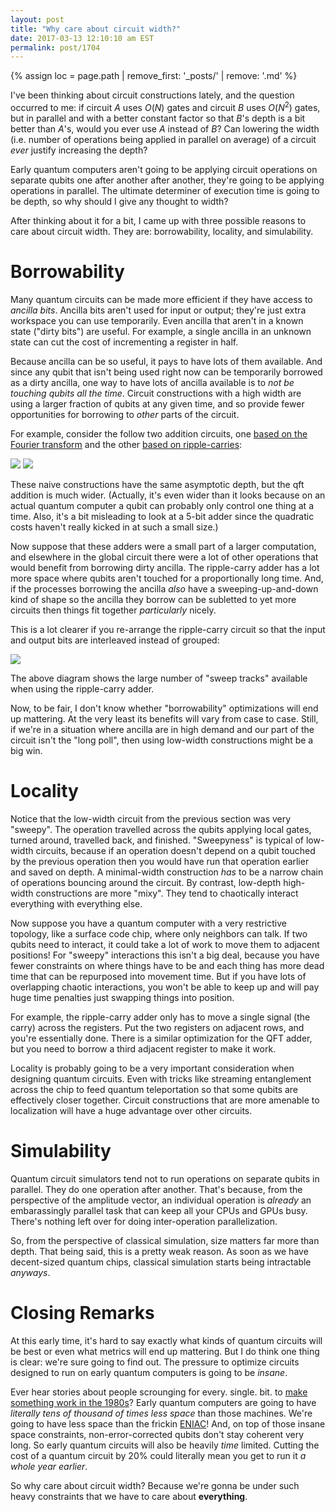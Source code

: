 ```yaml
---
layout: post
title: "Why care about circuit width?"
date: 2017-03-13 12:10:10 am EST
permalink: post/1704
---
```


{% assign loc = page.path | remove_first: '_posts/' | remove: '.md' %}

I've been thinking about circuit constructions lately, and the question occurred to me:
if circuit $A$ uses $O(N)$ gates and circuit $B$ uses $O(N^2)$ gates, but in parallel and with a better constant factor so that $B$'s depth is a bit better than $A$'s, would you ever use $A$ instead of $B$?
Can lowering the width (i.e. number of operations being applied in parallel on average) of a circuit *ever* justify increasing the depth?

Early quantum computers aren't going to be applying circuit operations on separate qubits one after another after another, they're going to be applying operations in parallel.
The ultimate determiner of execution time is going to be depth, so why should I give any thought to width?

After thinking about it for a bit, I came up with three possible reasons to care about circuit width.
They are: borrowability, locality, and simulability.

# Borrowability

Many quantum circuits can be made more efficient if they have access to *ancilla bits*.
Ancilla bits aren't used for input or output; they're just extra workspace you can use temporarily.
Even ancilla that aren't in a known state ("dirty bits") are useful.
For example, a single ancilla in an unknown state can cut the cost of incrementing a register in half.

Because ancilla can be so useful, it pays to have lots of them available.
And since any qubit that isn't being used right now can be temporarily borrowed as a dirty ancilla, one way to have lots of ancilla available is to *not be touching qubits all the time*.
Circuit constructions with a high width are using a larger fraction of qubits at any given time, and so provide fewer opportunities for borrowing to *other* parts of the circuit.

For example, consider the follow two addition circuits, one [based on the Fourier transform](https://arxiv.org/abs/quant-ph/0008033) and the other [based on ripple-carries](http://dl.acm.org/citation.cfm?id=2011672):

<img style="max-width:100%;" src="/assets/{{ loc }}/qft-addition.png"/>

<img style="max-width:100%;" src="/assets/{{ loc }}/ripple-addition.png"/>

These naive constructions have the same asymptotic depth, but the qft addition is much wider.
(Actually, it's even wider than it looks because on an actual quantum computer a qubit can probably only control one thing at a time.
Also, it's a bit misleading to look at a 5-bit adder since the quadratic costs haven't really kicked in at such a small size.)

Now suppose that these adders were a small part of a larger computation, and elsewhere in the global circuit there were a lot of other operations that would benefit from borrowing dirty ancilla.
The ripple-carry adder has a lot more space where qubits aren't touched for a proportionally long time.
And, if the processes borrowing the ancilla *also* have a sweeping-up-and-down kind of shape so the ancilla they borrow can be subletted to yet more circuits then things fit together *particularly* nicely.

This is a lot clearer if you re-arrange the ripple-carry circuit so that the input and output bits are interleaved instead of grouped:

<img style="max-width:100%;" src="/assets/{{ loc }}/ripple-borrow.png"/>

The above diagram shows the large number of "sweep tracks" available when using the ripple-carry adder.

Now, to be fair, I don't know whether "borrowability" optimizations will end up mattering.
At the very least its benefits will vary from case to case.
Still, if we're in a situation where ancilla are in high demand and our part of the circuit isn't the "long poll", then using low-width constructions might be a big win.

# Locality

Notice that the low-width circuit from the previous section was very "sweepy".
The operation travelled across the qubits applying local gates, turned around, travelled back, and finished.
"Sweepyness" is typical of low-width circuits, because if an operation doesn't depend on a qubit touched by the previous operation then you would have run that operation earlier and saved on depth.
A minimal-width construction *has* to be a narrow chain of operations bouncing around the circuit.
By contrast, low-depth high-width constructions are more "mixy".
They tend to chaotically interact everything with everything else.

Now suppose you have a quantum computer with a very restrictive topology, like a surface code chip, where only neighbors can talk.
If two qubits need to interact, it could take a lot of work to move them to adjacent positions!
For "sweepy" interactions this isn't a big deal, because you have fewer constraints on where things have to be and each thing has more dead time that can be repurposed into movement time.
But if you have lots of overlapping chaotic interactions, you won't be able to keep up and will pay huge time penalties just swapping things into position.

For example, the ripple-carry adder only has to move a single signal (the carry) across the registers.
Put the two registers on adjacent rows, and you're essentially done.
There is a similar optimization for the QFT adder, but you need to borrow a third adjacent register to make it work.

Locality is probably going to be a very important consideration when designing quantum circuits.
Even with tricks like streaming entanglement across the chip to feed quantum teleportation so that some qubits are effectively closer together.
Circuit constructions that are more amenable to localization will have a huge advantage over other circuits.

# Simulability

Quantum circuit simulators tend not to run operations on separate qubits in parallel.
They do one operation after another.
That's because, from the perspective of the amplitude vector, an individual operation is *already* an embarassingly parallel task that can keep all your CPUs and GPUs busy.
There's nothing left over for doing inter-operation parallelization.

So, from the perspective of classical simulation, size matters far more than depth.
That being said, this is a pretty weak reason.
As soon as we have decent-sized quantum chips, classical simulation starts being intractable *anyways*.

# Closing Remarks

At this early time, it's hard to say exactly what kinds of quantum circuits will be best or even what metrics will end up mattering.
But I do think one thing is clear: we're sure going to find out.
The pressure to optimize circuits designed to run on early quantum computers is going to be *insane*.

Ever hear stories about people scrounging for every. single. bit. to [make something work in the 1980s](http://prog21.dadgum.com/29.html)?
Early quantum computers are going to have *literally tens of thousand of times less space* than those machines.
We're going to have less space than the frickin [ENIAC](https://en.wikipedia.org/wiki/ENIAC)!
And, on top of those insane space constraints, non-error-corrected qubits don't stay coherent very long.
So early quantum circuits will also be heavily *time* limited.
Cutting the cost of a quantum circuit by 20% could literally mean you get to run it *a whole year earlier*.

So why care about circuit width?
Because we're gonna be under such heavy constraints that we have to care about **everything**.
